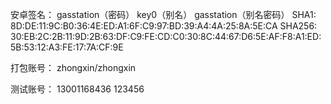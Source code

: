安卓签名：
gasstation（密码）
key0（别名）
gasstation（别名密码）
SHA1: 8D:DE:11:9C:B0:36:4E:ED:A1:6F:C9:97:BD:39:A4:4A:25:8A:5E:CA
SHA256: 30:EB:2C:2B:11:9D:2B:63:DF:C9:FE:CD:C0:30:8C:44:67:D6:5E:AF:F8:A1:ED:5B:53:12:A3:FE:17:7A:CF:9E

打包账号：
zhongxin/zhongxin

测试账号：
13001168436 123456